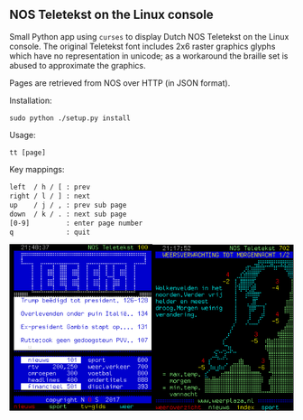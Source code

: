 
## NOS Teletekst on the Linux console

Small Python app using `curses` to display Dutch NOS Teletekst on the Linux
console. The original Teletekst font includes 2x6 raster graphics glyphs which
have no representation in unicode; as a workaround the braille set is abused to
approximate the graphics.

Pages are retrieved from NOS over HTTP (in JSON format).

Installation:

```
sudo python ./setup.py install
```

Usage:

```
tt [page]
```
Key mappings:

````
left  / h / [ : prev
right / l / ] : next
up    / j / , : prev sub page
down  / k / . : next sub page
[0-9]         : enter page number
q             : quit
````

![Demo](/tt.png)

